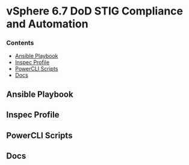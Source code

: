 # vSphere 6.7 DoD STIG Compliance and Automation

### Contents
- [Ansible Playbook](#ansible-playbook)
- [Inspec Profile](#inspec-profile)
- [PowerCLI Scripts](#powercli-scripts)
- [Docs](#docs)

## Ansible Playbook

## Inspec Profile

## PowerCLI Scripts

## Docs